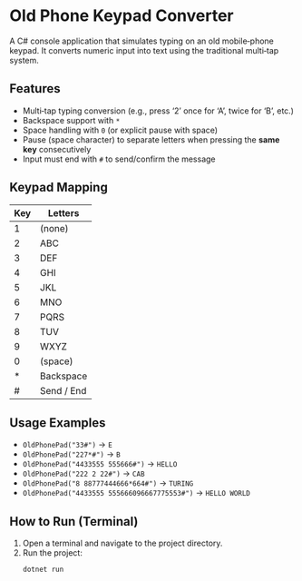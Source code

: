 # Old Phone Keypad Converter

A C# console application that simulates typing on an old mobile‑phone keypad. It converts numeric input into text using the traditional multi‑tap system.

## Features
- Multi‑tap typing conversion (e.g., press ‘2’ once for ‘A’, twice for ‘B’, etc.)
- Backspace support with `*`
- Space handling with `0` (or explicit pause with space)
- Pause (space character) to separate letters when pressing the **same key** consecutively
- Input must end with `#` to send/confirm the message

## Keypad Mapping

| Key | Letters     |
|-----|-------------|
| 1   | (none)      |
| 2   | ABC         |
| 3   | DEF         |
| 4   | GHI         |
| 5   | JKL         |
| 6   | MNO         |
| 7   | PQRS        |
| 8   | TUV         |
| 9   | WXYZ        |
| 0   | (space)     |
| *   | Backspace   |
| #   | Send / End  |

## Usage Examples

- `OldPhonePad("33#")` → `E`
- `OldPhonePad("227*#")` → `B`
- `OldPhonePad("4433555 555666#")` → `HELLO`
- `OldPhonePad("222 2 22#")` → `CAB`
- `OldPhonePad("8 88777444666*664#")` → `TURING`
- `OldPhonePad("4433555 555666096667775553#")` → `HELLO WORLD`

## How to Run (Terminal)

1. Open a terminal and navigate to the project directory.
2. Run the project:
   ```bash
   dotnet run
